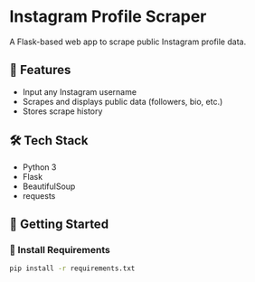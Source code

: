 # Instagram Profile Scraper

A Flask-based web app to scrape public Instagram profile data.

## 📌 Features
- Input any Instagram username
- Scrapes and displays public data (followers, bio, etc.)
- Stores scrape history

## 🛠 Tech Stack
- Python 3
- Flask
- BeautifulSoup
- requests

## 🚀 Getting Started

### 🔧 Install Requirements

```bash
pip install -r requirements.txt